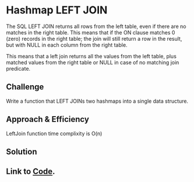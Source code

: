 # Hashmap LEFT JOIN
The SQL LEFT JOIN returns all rows from the left table, even if there are no matches in the right table. This means that if the ON clause matches 0 (zero) records in the right table; the join will still return a row in the result, but with NULL in each column from the right table.

This means that a left join returns all the values from the left table, plus matched values from the right table or NULL in case of no matching join predicate.

## Challenge
Write a function that LEFT JOINs two hashmaps into a single data structure.

## Approach & Efficiency
LeftJoin function time complixity is O(n)

## Solution

## Link to [Code](../data-structures-project/HashTable.cs).